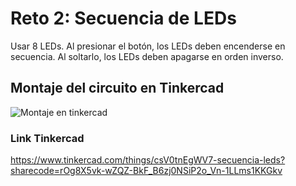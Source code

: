 # Reto 2: Secuencia de LEDs
Usar 8 LEDs.
Al presionar el botón, los LEDs deben encenderse en secuencia.
Al soltarlo, los LEDs deben apagarse en orden inverso.
## Montaje del circuito en Tinkercad
![Montaje en tinkercad](image.png)
### Link Tinkercad
https://www.tinkercad.com/things/csV0tnEgWV7-secuencia-leds?sharecode=rOg8X5vk-wZQZ-BkF_B6zj0NSiP2o_Vn-1LLms1KKGkv
